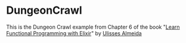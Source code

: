 # DungeonCrawl

This is the Dungeon Crawl example from Chapter 6 of the book "[Learn Functional Programming with Elixir](https://pragprog.com/titles/cdc-elixir/learn-functional-programming-with-elixir/)" by [Ulisses Almeida](https://ulisses.dev/)

